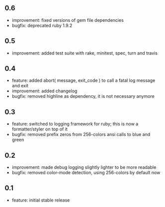 ## 0.6

* improvement: fixed versions of gem file dependencies
* bugfix: deprecated ruby 1.9.2

## 0.5

* improvement: added test suite with rake, minitest, spec, turn and travis

## 0.4

* feature: added abort( message, exit_code ) to call a fatal log message and exit
* improvement: added changelog
* bugfix: removed highline as dependency, it is not necessary anymore

## 0.3

* feature: switched to logging framework for ruby; this is now a formatter/styler on top of it
* bugfix: removed prefix zeros from 256-colors ansi calls to blue and green

## 0.2

* improvement: made debug logging slightly lighter to be more readable
* bugfix: removed color-mode detection, using 256-colors by default now

## 0.1

* feature: initial stable release
